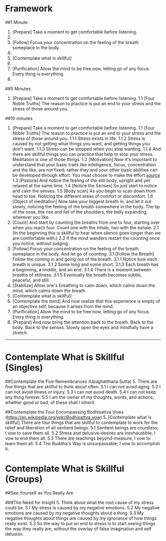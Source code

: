 Framework
==========

##1 Minute
1. [Prepare] Take a moment to get comfortable before listening.
2. 
3. [Follow] Focus your concentration on the feeling of the breath someplace in the body.
4.
5. [Contemplate what is skillful]
6.
7. [Purification] Allow the mind to be free now, letting go of any focus. Every thing is everything.
8. 



##5 Minutes
1.	[Prepare] Take a moment to get comfortable before listening.
	1.1 [Four Noble Truths] The reason to practice is put an end to your stress and the stress of those around you.


##10 minutes
1.	[Prepare] Take a moment to get comfortable before listening.
	1.1 [Four Noble Truths] The reason to practice is put an end to your stress and the stress of those around you.
		1.1.1	Stress exists in life.
		1.1.2	Stress is caused by not getting what things you want, and getting things you don't want.
		1.1.3	Stress can be stopped when you stop wanting.
		1.1.4	And there are skillful things you can practice that help to stop your stress. Meditation is one of those things.
	1.2 [Motivation] Now it's important to understand that your basic traits like intelligence, focus, concentration and the like, are not fixed; rather they and your other basic abilities can be developed through effort. You must choose to make the effort.*[source](http://mindsetonline.com/whatisit/about/)*
	1.3	[Posture] And notice the feeling of the still body, upright and yet relaxed at the same time. 
	1.4	[Notice the Senses] So just start to notice and calm the senses.
	1.5	[Body scan] As you begin to scan down from head to toe. Noticing the different areas of comfort or discomfort.
	1.6	[Object of meditation] Now take your biggest breath in, and let it out slowly, noticing the feeling of the breath somewhere in the body. The tip of the nose, the rise and fall of the shoulders, the belly expanding, wherever you like.
2.	[Count] And start by counting the breaths from one to four, starting over when you reach four. Count one with the inhale, two with the exhale.
	2.1	(In the beginning this is skillful to hear when silence goes longer than we are comfortable with:)
	2.2	If the mind wanders restart the counting once you notice, without judging.
3.	[Follow] Focus your concentration on the feeling of the breath someplace in the body. And let go of counting.
	3.1	[Follow the Breath] Follow the coming in and going out of the breath. 
		3.1.1	Notice how each breath is unique.
		3.1.2	Some long and some short. 
		3.1.3	Each breath has a beginning, a middle, and an end. 
		3.1.4	There is a moment between breaths of stillness.
		3.1.5	Eventually the breath becomes subtle, peaceful, and still. 
4.	[Stabilize] Allow one's breathing to calm down, which calms down the mind, which calms down the breath.
5.	[Contemplate what is skillful] 
6.	[Contemplate the mind] And now realize that this experience is empty of an objective self, because it arises from the mind. 
7.	[Purification] Allow the mind to be free now, letting go of any focus. Every thing is everything. 
8.	[Prepare] And now bring the attention back to the breath. Back to the body. Back to the senses. Slowly open the eyes and mindfully have a stretch.

---

Contemplate What is Skillful (Singles)
======================

##Contemplate the Five Remembrances (Upajjhatthana Sutta)
5. There are five things that are skillful to think about often.
	5.1	I can not avoid aging.
	5.2	I can not avoid illness or injury.
	5.3	I can not avoid death.
	5.4	I can not keep any thing forever.
	5.5 I am the owner of my thoughts, words, and actions; whether good or bad, of these shall I inherit.

##Contemplate the Four Encompassing Bodhisattva Vows (https://en.wikipedia.org/wiki/Bodhisattva_vow)
5. [Contemplate what is skillful] There are four things that are skillful to contemplate to work for the relief and liberation of all sentient beings.
	5.1	Sentient beings are countless; I vow to save them all.
	5.2	Stress and delusive-desires are inexhaustible; I vow to end them all.
	5.3	There are teachings beyond-measure; I vow to learn them all.
	5.4	The Buddha's Way is unsurpassable; I vow to accomplish it.

Contemplate What is Skillful (Groups)
======================

##See Yourself as You Really Are

###The Need for Insight
5.	Think about what the root cause of my stress could be.
	5.1 My stress is caused by my negative emotions.
	5.2 My negative emotions are caused by my negative thoughts about a thing.
	5.3 My negative thoughts about things are caused by my ignorance of how things really exist.
	5.3 So the way to put an end to stress is to start seeing things the way they really are, without the overlay of false imagination and self delusion.

